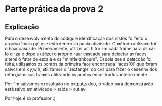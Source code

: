 # Parte prática da prova 2 

## Explicação

Para o desenvolvimento do código e identificação dos rostos foi feito o arquivo 'main.py' que está dentro da pasta atividade. O método utilizado foi o haar cascade. Primeiramente, utilizei um filtro em cada frame para deixá-lo cinza e depois utilizei o próprio haar cascade para detectar as faces, alterei o fator de escala e os "minNeighbours".
Depois que a detecção foi feita, utilizamos os pontos da primeira face encontrada 'faces[0]' que foram salvos em x,y,w,h, utilizamos o '.rectangle' do cv2 para fazer o desenho dos retângulos nos frames utilizando os pontos encontrados anteriormente.

Por fim salvamos o resultado no output_video, o vídeo para demonstração está salvo em atividade > saida > out.avi 

Por hoje é só professor :)
